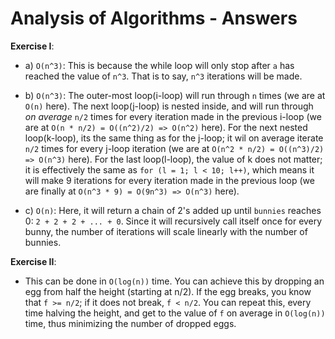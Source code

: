 # Analysis of Algorithms - Answers
**Exercise I**:
*	a) `O(n^3)`: This is because the while loop will only stop after `a` has reached the value of `n^3`. That is to say, `n^3` iterations will be made.

*	b) `O(n^3)`: The outer-most loop(i-loop) will run through `n` times (we are at `O(n)` here). The next loop(j-loop) is nested inside, and will run through _on average_ `n/2` times for every iteration made in the previous i-loop (we are at `O(n * n/2) = O((n^2)/2) => O(n^2)` here). For the next nested loop(k-loop), its the same thing as for the j-loop; it wil on average iterate `n/2` times for every j-loop iteration (we are at `O(n^2 * n/2) = O((n^3)/2) => O(n^3)` here). For the last loop(l-loop), the value of k does not matter; it is effectively the same as `for (l = 1; l < 10; l++)`, which means it will make 9 iterations for every iteration made in the previous loop (we are finally at `O(n^3 * 9) = O(9n^3) => O(n^3)` here).

*	c) `O(n)`: Here, it will return a chain of 2's added up until `bunnies` reaches 0: `2 + 2 + 2 + ... + 0`. Since it will recursively call itself once for every bunny, the number of iterations will scale linearly with the number of bunnies.

**Exercise II**:
*	This can be done in `O(log(n))` time. You can achieve this by dropping an egg from half the height (starting at n/2). If the egg breaks, you know that `f >= n/2`; if it does not break, `f < n/2`. You can repeat this, every time halving the height, and get to the value of `f` on average in `O(log(n))` time, thus minimizing the number of dropped eggs.